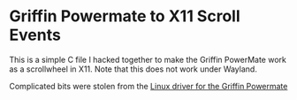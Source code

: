 # Griffin Powermate to X11 Scroll Events

This is a simple C file I hacked together to make the Griffin PowerMate work as a scrollwheel in X11. Note that this does not work under Wayland.

Complicated bits were stolen from the [Linux driver for the Griffin Powermate](https://sowerbutts.com/powermate/)
